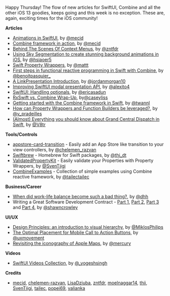 Happy Thursday! The flow of new articles for SwiftUI, Combine and all the other iOS 13 goodies, keeps going and this week is no exception.
These are, again, exciting times for the iOS community!


**Articles**

* [Animations in SwiftUI](https://mecid.github.io/2019/06/26/animations-in-swiftui/), by [@mecid](https://twitter.com/mecid)
* [Combine framework in action](https://medium.com/snowdog-labs/combine-framework-in-action-fb91fd101602), by [@mecid](https://twitter.com/mecid)
* [Behind The Scenes Of Context Menus](https://www.fivestars.blog/code/uicontextmenuinteraction.html), by [@zntfdr](https://twitter.com/zntfdr)
* [Using Sky Segmentation to create stunning background animations in iOS](https://medium.com/flawless-app-stories/using-sky-segmentation-to-create-stunning-background-animations-in-ios-4b4b2548061), by [@hsiaoer5](https://twitter.com/hsiaoer5)
* [Swift Property Wrappers](https://nshipster.com/propertywrapper/), by [@mattt](https://twitter.com/mattt)
* [First steps in functional reactive programming in Swift with Combine](https://benoitpasquier.com/first-steps-apple-combine-framework-swift/), by [@benoitpasquier_](https://twitter.com/benoitpasquier_)
* [A LinkPresentation Introduction](https://www.swiftjectivec.com/linkpresentation-introduction/), by [@jordanmorgan10](https://twitter.com/jordanmorgan10)
* [Improving SwiftUI modal presentation API](https://alejandromp.com/blog/2019/06/24/improving-swiftui-modal-presentation-api/), by [@alexito4](https://twitter.com/alexito4)
* [SwiftUI: Handling optionals](https://ericasadun.com/2019/06/20/swiftui-handling-optionals/), by [@ericasadun](https://twitter.com/ericasadun)
* [RxSwift vs. Combine Wrap-Up](https://www.caseyliss.com/2019/6/21/rxswift-vs-combine-wrap-up), by[@caseyliss](https://twitter.com/caseyliss)
* [Getting started with the Combine framework in Swift](https://www.avanderlee.com/swift/combine/), by [@twannl](https://twitter.com/twannl)
* [How can Property Wrappers and Function Builders be leveraged?](https://medium.com/flawless-app-stories/how-can-property-wrappers-and-function-builders-be-leveraged-d43160de338f), by [@v_pradeilles](https://twitter.com/v_pradeilles)
* [(Almost) Everything you should know about Grand Central Dispatch in Swift](https://www.vadimbulavin.com/grand-central-dispatch-in-swift/), by [@V8tr](https://twitter.com/V8tr)

**Tools/Controls**

* [appstore-card-transition](https://github.com/appssemble/appstore-card-transition) - Easily add an App Store like transition to your view controllers, by [@chelemen_razvan](https://twitter.com/chelemen_razvan)
* [Swiftbrew](https://github.com/swiftbrew/Swiftbrew) - Homebrew for Swift packages, by [@thi_dt](https://twitter.com/thi_dt)
* [ValidatedPropertyKit](https://github.com/SvenTiigi/ValidatedPropertyKit) - Easily validate your Properties with Property Wrappers, by [@SvenTiigi](https://twitter.com/SvenTiigi)
* [CombineExamples](https://github.com/tailec/CombineExamples) - Collection of simple examples using Combine reactive framework, by [@tailectailec](https://twitter.com/tailectailec)

**Business/Career**

* [When did work-life balance become such a bad thing?](https://m.signalvnoise.com/when-did-work-life-balance-become-such-a-bad-thing/), by [@dhh](https://twitter.com/dhh)
* Writing a Great Software Development Contract - [Part 1](https://spin.atomicobject.com/2019/06/05/software-dev-contract-principles/), [Part 2](https://spin.atomicobject.com/2019/06/12/ip-software-dev-contract/), [Part 3](https://spin.atomicobject.com/2019/06/19/software-dev-warranty-indemnifications-liability/) and [Part 4](https://spin.atomicobject.com/2019/06/26/software-contract-breaches-termination/), by [@shawncrowley](https://twitter.com/shawncrowley)

**UI/UX**

* [Design Principles: an introduction to visual hierarchy](https://uxdesign.cc/design-principles-an-introduction-to-visual-hierarchy-902d58e1c7b3), by [@MiklosPhilips](https://twitter.com/MiklosPhilips)
* [The Optimal Placement for Mobile Call to Action Buttons](https://uxmovement.com/mobile/the-optimal-placement-for-mobile-call-to-action-buttons/), by [@uxmovement](https://twitter.com/uxmovement)
* [Revisiting the iconography of Apple Maps](https://medium.com/@mercury/apple-maps-iconography-revisited-82513e8b6871), by [@mercury](https://twitter.com/mercury)

**Videos**

* [SwiftUI Videos Collection](https://github.com/ygit/swiftui), by [@_yogeshsingh](https://twitter.com/_yogeshsingh)

**Credits**

* [mecid](https://github.com/mecid), [chelemen-razvan](https://github.com/chelemen-razvan), [LisaDziuba](https://github.com/lisadziuba), [zntfdr](https://github.com/zntfdr), [moelnaggar14](https://github.com/MoElnaggar14), [thii](https://github.com/thii), [SvenTiigi](https://github.com/SvenTiigi), [tailec](https://github.com/tailec), [popei69](https://github.com/popei69), [valianka](https://github.com/valianka)
